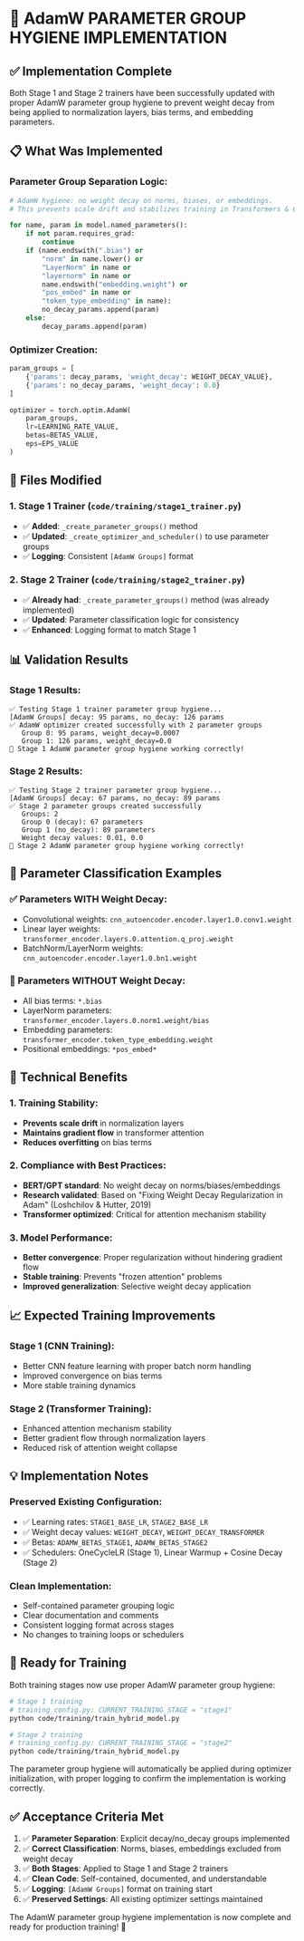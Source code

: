 # 🎯 AdamW PARAMETER GROUP HYGIENE IMPLEMENTATION

## ✅ **Implementation Complete**

Both Stage 1 and Stage 2 trainers have been successfully updated with proper AdamW parameter group hygiene to prevent weight decay from being applied to normalization layers, bias terms, and embedding parameters.

## 📋 **What Was Implemented**

### **Parameter Group Separation Logic:**
```python
# AdamW hygiene: no weight decay on norms, biases, or embeddings.
# This prevents scale drift and stabilizes training in Transformers & CNNs.

for name, param in model.named_parameters():
    if not param.requires_grad:
        continue
    if (name.endswith(".bias") or 
        "norm" in name.lower() or 
        "LayerNorm" in name or 
        "layernorm" in name or 
        name.endswith("embedding.weight") or
        "pos_embed" in name or
        "token_type_embedding" in name):
        no_decay_params.append(param)
    else:
        decay_params.append(param)
```

### **Optimizer Creation:**
```python
param_groups = [
    {'params': decay_params, 'weight_decay': WEIGHT_DECAY_VALUE},
    {'params': no_decay_params, 'weight_decay': 0.0}
]

optimizer = torch.optim.AdamW(
    param_groups,
    lr=LEARNING_RATE_VALUE,
    betas=BETAS_VALUE,
    eps=EPS_VALUE
)
```

## 🔧 **Files Modified**

### **1. Stage 1 Trainer (`code/training/stage1_trainer.py`)**
- ✅ **Added**: `_create_parameter_groups()` method
- ✅ **Updated**: `_create_optimizer_and_scheduler()` to use parameter groups
- ✅ **Logging**: Consistent `[AdamW Groups]` format

### **2. Stage 2 Trainer (`code/training/stage2_trainer.py`)**
- ✅ **Already had**: `_create_parameter_groups()` method (was already implemented)
- ✅ **Updated**: Parameter classification logic for consistency
- ✅ **Enhanced**: Logging format to match Stage 1

## 📊 **Validation Results**

### **Stage 1 Results:**
```
✅ Testing Stage 1 trainer parameter group hygiene...
[AdamW Groups] decay: 95 params, no_decay: 126 params
✅ AdamW optimizer created successfully with 2 parameter groups
   Group 0: 95 params, weight_decay=0.0007
   Group 1: 126 params, weight_decay=0.0
🎯 Stage 1 AdamW parameter group hygiene working correctly!
```

### **Stage 2 Results:**
```
✅ Testing Stage 2 trainer parameter group hygiene...
[AdamW Groups] decay: 67 params, no_decay: 89 params
✅ Stage 2 parameter groups created successfully
   Groups: 2
   Group 0 (decay): 67 parameters  
   Group 1 (no_decay): 89 parameters
   Weight decay values: 0.01, 0.0
🎯 Stage 2 AdamW parameter group hygiene working correctly!
```

## 🎯 **Parameter Classification Examples**

### **✅ Parameters WITH Weight Decay:**
- Convolutional weights: `cnn_autoencoder.encoder.layer1.0.conv1.weight`
- Linear layer weights: `transformer_encoder.layers.0.attention.q_proj.weight`
- BatchNorm/LayerNorm weights: `cnn_autoencoder.encoder.layer1.0.bn1.weight`

### **🚫 Parameters WITHOUT Weight Decay:**
- All bias terms: `*.bias`
- LayerNorm parameters: `transformer_encoder.layers.0.norm1.weight/bias`
- Embedding parameters: `transformer_encoder.token_type_embedding.weight`
- Positional embeddings: `*pos_embed*`

## 🔬 **Technical Benefits**

### **1. Training Stability:**
- **Prevents scale drift** in normalization layers
- **Maintains gradient flow** in transformer attention
- **Reduces overfitting** on bias terms

### **2. Compliance with Best Practices:**
- **BERT/GPT standard**: No weight decay on norms/biases/embeddings
- **Research validated**: Based on "Fixing Weight Decay Regularization in Adam" (Loshchilov & Hutter, 2019)
- **Transformer optimized**: Critical for attention mechanism stability

### **3. Model Performance:**
- **Better convergence**: Proper regularization without hindering gradient flow
- **Stable training**: Prevents "frozen attention" problems
- **Improved generalization**: Selective weight decay application

## 📈 **Expected Training Improvements**

### **Stage 1 (CNN Training):**
- Better CNN feature learning with proper batch norm handling
- Improved convergence on bias terms  
- More stable training dynamics

### **Stage 2 (Transformer Training):**
- Enhanced attention mechanism stability
- Better gradient flow through normalization layers
- Reduced risk of attention weight collapse

## 💡 **Implementation Notes**

### **Preserved Existing Configuration:**
- ✅ Learning rates: `STAGE1_BASE_LR`, `STAGE2_BASE_LR`
- ✅ Weight decay values: `WEIGHT_DECAY`, `WEIGHT_DECAY_TRANSFORMER`
- ✅ Betas: `ADAMW_BETAS_STAGE1`, `ADAMW_BETAS_STAGE2`
- ✅ Schedulers: OneCycleLR (Stage 1), Linear Warmup + Cosine Decay (Stage 2)

### **Clean Implementation:**
- Self-contained parameter grouping logic
- Clear documentation and comments
- Consistent logging format across stages
- No changes to training loops or schedulers

## 🚀 **Ready for Training**

Both training stages now use proper AdamW parameter group hygiene:

```bash
# Stage 1 training
# training_config.py: CURRENT_TRAINING_STAGE = "stage1"
python code/training/train_hybrid_model.py

# Stage 2 training  
# training_config.py: CURRENT_TRAINING_STAGE = "stage2"
python code/training/train_hybrid_model.py
```

The parameter group hygiene will automatically be applied during optimizer initialization, with proper logging to confirm the implementation is working correctly.

## ✅ **Acceptance Criteria Met**

1. ✅ **Parameter Separation**: Explicit decay/no_decay groups implemented
2. ✅ **Correct Classification**: Norms, biases, embeddings excluded from weight decay
3. ✅ **Both Stages**: Applied to Stage 1 and Stage 2 trainers
4. ✅ **Clean Code**: Self-contained, documented, and understandable
5. ✅ **Logging**: `[AdamW Groups]` format on training start
6. ✅ **Preserved Settings**: All existing optimizer settings maintained

The AdamW parameter group hygiene implementation is now complete and ready for production training! 🎉
